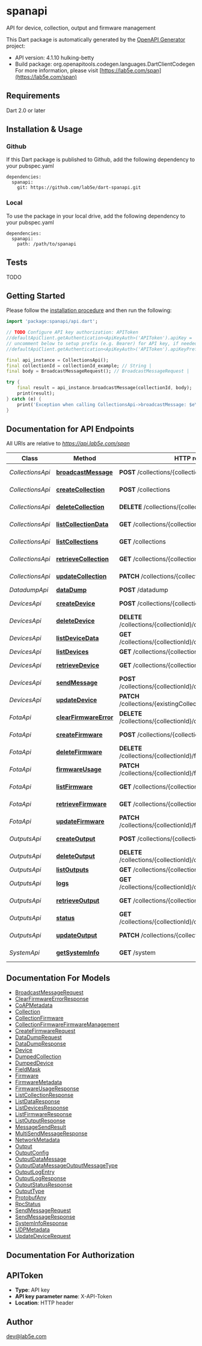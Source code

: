# spanapi
API for device, collection, output and firmware management

This Dart package is automatically generated by the [OpenAPI Generator](https://openapi-generator.tech) project:

- API version: 4.1.10 hulking-betty
- Build package: org.openapitools.codegen.languages.DartClientCodegen
For more information, please visit [https://lab5e.com/span](https://lab5e.com/span)

## Requirements

Dart 2.0 or later

## Installation & Usage

### Github
If this Dart package is published to Github, add the following dependency to your pubspec.yaml
```
dependencies:
  spanapi:
    git: https://github.com/lab5e/dart-spanapi.git
```

### Local
To use the package in your local drive, add the following dependency to your pubspec.yaml
```
dependencies:
  spanapi:
    path: /path/to/spanapi
```

## Tests

TODO

## Getting Started

Please follow the [installation procedure](#installation--usage) and then run the following:

```dart
import 'package:spanapi/api.dart';

// TODO Configure API key authorization: APIToken
//defaultApiClient.getAuthentication<ApiKeyAuth>('APIToken').apiKey = 'YOUR_API_KEY';
// uncomment below to setup prefix (e.g. Bearer) for API key, if needed
//defaultApiClient.getAuthentication<ApiKeyAuth>('APIToken').apiKeyPrefix = 'Bearer';

final api_instance = CollectionsApi();
final collectionId = collectionId_example; // String | 
final body = BroadcastMessageRequest(); // BroadcastMessageRequest | 

try {
    final result = api_instance.broadcastMessage(collectionId, body);
    print(result);
} catch (e) {
    print('Exception when calling CollectionsApi->broadcastMessage: $e\n');
}

```

## Documentation for API Endpoints

All URIs are relative to *https://api.lab5e.com/span*

Class | Method | HTTP request | Description
------------ | ------------- | ------------- | -------------
*CollectionsApi* | [**broadcastMessage**](doc//CollectionsApi.md#broadcastmessage) | **POST** /collections/{collectionId}/to | Broadcast message
*CollectionsApi* | [**createCollection**](doc//CollectionsApi.md#createcollection) | **POST** /collections | Create collection
*CollectionsApi* | [**deleteCollection**](doc//CollectionsApi.md#deletecollection) | **DELETE** /collections/{collectionId} | Delete collection
*CollectionsApi* | [**listCollectionData**](doc//CollectionsApi.md#listcollectiondata) | **GET** /collections/{collectionId}/data | Get payloads
*CollectionsApi* | [**listCollections**](doc//CollectionsApi.md#listcollections) | **GET** /collections | List collections
*CollectionsApi* | [**retrieveCollection**](doc//CollectionsApi.md#retrievecollection) | **GET** /collections/{collectionId} | Retrieve collection
*CollectionsApi* | [**updateCollection**](doc//CollectionsApi.md#updatecollection) | **PATCH** /collections/{collectionId} | Update collection
*DatadumpApi* | [**dataDump**](doc//DatadumpApi.md#datadump) | **POST** /datadump | Data dump
*DevicesApi* | [**createDevice**](doc//DevicesApi.md#createdevice) | **POST** /collections/{collectionId}/devices | Create device
*DevicesApi* | [**deleteDevice**](doc//DevicesApi.md#deletedevice) | **DELETE** /collections/{collectionId}/devices/{deviceId} | Remove device
*DevicesApi* | [**listDeviceData**](doc//DevicesApi.md#listdevicedata) | **GET** /collections/{collectionId}/devices/{deviceId}/data | Get payloads
*DevicesApi* | [**listDevices**](doc//DevicesApi.md#listdevices) | **GET** /collections/{collectionId}/devices | List devices
*DevicesApi* | [**retrieveDevice**](doc//DevicesApi.md#retrievedevice) | **GET** /collections/{collectionId}/devices/{deviceId} | Retrieve device
*DevicesApi* | [**sendMessage**](doc//DevicesApi.md#sendmessage) | **POST** /collections/{collectionId}/devices/{deviceId}/to | Send message
*DevicesApi* | [**updateDevice**](doc//DevicesApi.md#updatedevice) | **PATCH** /collections/{existingCollectionId}/devices/{deviceId} | Update device
*FotaApi* | [**clearFirmwareError**](doc//FotaApi.md#clearfirmwareerror) | **DELETE** /collections/{collectionId}/devices/{deviceId}/fwerror | Clear FOTA error
*FotaApi* | [**createFirmware**](doc//FotaApi.md#createfirmware) | **POST** /collections/{collectionId}/firmware | Create firmware
*FotaApi* | [**deleteFirmware**](doc//FotaApi.md#deletefirmware) | **DELETE** /collections/{collectionId}/firmware/{imageId} | Delete firmware
*FotaApi* | [**firmwareUsage**](doc//FotaApi.md#firmwareusage) | **PATCH** /collections/{collectionId}/firmware/{imageId}/usage | Firmware usage
*FotaApi* | [**listFirmware**](doc//FotaApi.md#listfirmware) | **GET** /collections/{collectionId}/firmware | List firmware
*FotaApi* | [**retrieveFirmware**](doc//FotaApi.md#retrievefirmware) | **GET** /collections/{collectionId}/firmware/{imageId} | Retrieve firmware
*FotaApi* | [**updateFirmware**](doc//FotaApi.md#updatefirmware) | **PATCH** /collections/{collectionId}/firmware/{imageId} | Update firmware
*OutputsApi* | [**createOutput**](doc//OutputsApi.md#createoutput) | **POST** /collections/{collectionId}/outputs | Create output
*OutputsApi* | [**deleteOutput**](doc//OutputsApi.md#deleteoutput) | **DELETE** /collections/{collectionId}/outputs/{outputId} | Delete output
*OutputsApi* | [**listOutputs**](doc//OutputsApi.md#listoutputs) | **GET** /collections/{collectionId}/outputs | List outputs
*OutputsApi* | [**logs**](doc//OutputsApi.md#logs) | **GET** /collections/{collectionId}/outputs/{outputId}/logs | Output logs
*OutputsApi* | [**retrieveOutput**](doc//OutputsApi.md#retrieveoutput) | **GET** /collections/{collectionId}/outputs/{outputId} | Retrieve output
*OutputsApi* | [**status**](doc//OutputsApi.md#status) | **GET** /collections/{collectionId}/outputs/{outputId}/status | Output status
*OutputsApi* | [**updateOutput**](doc//OutputsApi.md#updateoutput) | **PATCH** /collections/{collectionId}/outputs/{outputId} | Update output
*SystemApi* | [**getSystemInfo**](doc//SystemApi.md#getsysteminfo) | **GET** /system | System information


## Documentation For Models

 - [BroadcastMessageRequest](doc//BroadcastMessageRequest.md)
 - [ClearFirmwareErrorResponse](doc//ClearFirmwareErrorResponse.md)
 - [CoAPMetadata](doc//CoAPMetadata.md)
 - [Collection](doc//Collection.md)
 - [CollectionFirmware](doc//CollectionFirmware.md)
 - [CollectionFirmwareFirmwareManagement](doc//CollectionFirmwareFirmwareManagement.md)
 - [CreateFirmwareRequest](doc//CreateFirmwareRequest.md)
 - [DataDumpRequest](doc//DataDumpRequest.md)
 - [DataDumpResponse](doc//DataDumpResponse.md)
 - [Device](doc//Device.md)
 - [DumpedCollection](doc//DumpedCollection.md)
 - [DumpedDevice](doc//DumpedDevice.md)
 - [FieldMask](doc//FieldMask.md)
 - [Firmware](doc//Firmware.md)
 - [FirmwareMetadata](doc//FirmwareMetadata.md)
 - [FirmwareUsageResponse](doc//FirmwareUsageResponse.md)
 - [ListCollectionResponse](doc//ListCollectionResponse.md)
 - [ListDataResponse](doc//ListDataResponse.md)
 - [ListDevicesResponse](doc//ListDevicesResponse.md)
 - [ListFirmwareResponse](doc//ListFirmwareResponse.md)
 - [ListOutputResponse](doc//ListOutputResponse.md)
 - [MessageSendResult](doc//MessageSendResult.md)
 - [MultiSendMessageResponse](doc//MultiSendMessageResponse.md)
 - [NetworkMetadata](doc//NetworkMetadata.md)
 - [Output](doc//Output.md)
 - [OutputConfig](doc//OutputConfig.md)
 - [OutputDataMessage](doc//OutputDataMessage.md)
 - [OutputDataMessageOutputMessageType](doc//OutputDataMessageOutputMessageType.md)
 - [OutputLogEntry](doc//OutputLogEntry.md)
 - [OutputLogResponse](doc//OutputLogResponse.md)
 - [OutputStatusResponse](doc//OutputStatusResponse.md)
 - [OutputType](doc//OutputType.md)
 - [ProtobufAny](doc//ProtobufAny.md)
 - [RpcStatus](doc//RpcStatus.md)
 - [SendMessageRequest](doc//SendMessageRequest.md)
 - [SendMessageResponse](doc//SendMessageResponse.md)
 - [SystemInfoResponse](doc//SystemInfoResponse.md)
 - [UDPMetadata](doc//UDPMetadata.md)
 - [UpdateDeviceRequest](doc//UpdateDeviceRequest.md)


## Documentation For Authorization


## APIToken

- **Type**: API key
- **API key parameter name**: X-API-Token
- **Location**: HTTP header


## Author

dev@lab5e.com


